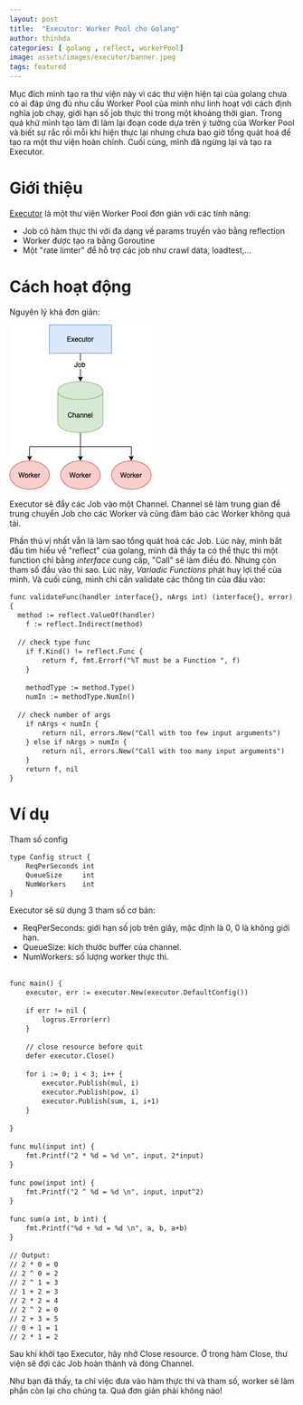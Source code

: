 ```yaml
---
layout: post
title:  "Executor: Worker Pool cho Golang"
author: thinhda
categories: [ golang , reflect, workerPool]
image: assets/images/executor/banner.jpeg
tags: featured
---
```


Mục đích mình tạo ra thư viện này vì các thư viện hiện tại của golang chưa có ai đáp ứng đủ nhu cầu Worker Pool của mình như linh hoạt với cách định nghĩa job chạy, giới hạn số job thực thi trong một khoảng thời gian. Trong quá khứ mình tạo làm đi làm lại đoạn code dựa trên ý tưởng của Worker Pool và biết sự rắc rối mỗi khi hiện thực lại nhưng chưa bao giờ tổng quát hoá để tạo ra một thư viện hoàn chỉnh. Cuối cùng, mình đã ngừng lại và tạo ra Executor.

# Giới thiệu

[Executor](https://github.com/thinhdanggroup/executor) là một thư viện Worker Pool đơn giản với các tính năng:

- Job có hàm thực thi với đa dạng về params truyền vào bằng reflection
- Worker được tạo ra bằng Goroutine
- Một "rate limter" để hỗ trợ các job như crawl data, loadtest,...

# Cách hoạt động

Nguyên lý khá đơn giản:

![grpc-web-model](/assets/images/executor/executor.png)

Executor sẽ đẩy các Job vào một Channel. Channel sẽ làm trung gian để trung chuyển Job cho các Worker và cũng đảm bảo các Worker không quá tải.

Phần thú vị nhất vẫn là làm sao tổng quát hoá các Job. Lúc này, mình bắt đầu tìm hiểu về "reflect" của golang, mình đã thấy ta có thể thực thi một function chỉ bằng *interface* cung cấp, "Call" sẽ làm điều đó. Nhưng còn tham số đầu vào thì sao. Lúc này, *Variadic Functions* phát huy lợi thế của mình. Và cuối cùng, mình chỉ cần validate các thông tin của đầu vào:

```golang
func validateFunc(handler interface{}, nArgs int) (interface{}, error) {
  method := reflect.ValueOf(handler)
	f := reflect.Indirect(method)

  // check type func
	if f.Kind() != reflect.Func {
		return f, fmt.Errorf("%T must be a Function ", f)
	}

	methodType := method.Type()
	numIn := methodType.NumIn()

  // check number of args 
	if nArgs < numIn {
		return nil, errors.New("Call with too few input arguments")
	} else if nArgs > numIn {
		return nil, errors.New("Call with too many input arguments")
	}
	return f, nil
}
```

# Ví dụ

Tham số config

```golang
type Config struct {
	ReqPerSeconds int
	QueueSize     int
	NumWorkers    int
}
```

Executor sẽ sử dụng 3 tham số cơ bản:

- ReqPerSeconds: giới hạn số job trên giây, mặc định là 0, 0 là không giới hạn.
- QueueSize: kích thước buffer của channel.
- NumWorkers: số lượng worker thực thi.

```golang

func main() {
	executor, err := executor.New(executor.DefaultConfig())

	if err != nil {
		logrus.Error(err)
	}

	// close resource before quit
	defer executor.Close()

	for i := 0; i < 3; i++ {
		executor.Publish(mul, i)
		executor.Publish(pow, i)
		executor.Publish(sum, i, i+1)
	}

}

func mul(input int) {
	fmt.Printf("2 * %d = %d \n", input, 2*input)
}

func pow(input int) {
	fmt.Printf("2 ^ %d = %d \n", input, input^2)
}

func sum(a int, b int) {
	fmt.Printf("%d + %d = %d \n", a, b, a+b)
}

// Output:
// 2 * 0 = 0 
// 2 ^ 0 = 2 
// 2 ^ 1 = 3 
// 1 + 2 = 3 
// 2 * 2 = 4 
// 2 ^ 2 = 0 
// 2 + 3 = 5 
// 0 + 1 = 1 
// 2 * 1 = 2

```

Sau khi khởi tạo Executor, hãy nhớ Close resource. Ở trong hàm Close, thư viện sẽ đợi các Job hoàn thành và đóng Channel.

Như bạn đã thấy, ta chỉ việc đưa vào hàm thực thi và tham số, worker sẽ làm phần còn lại cho chúng ta. Quá đơn giản phải không nào!

